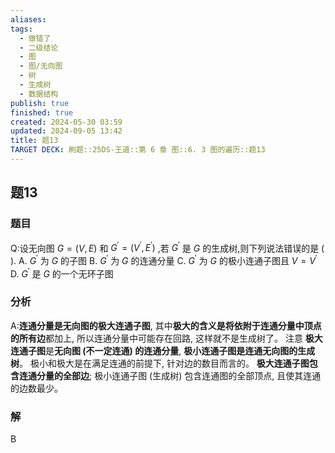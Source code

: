 ```yaml
---
aliases: 
tags:
  - 做错了
  - 二级结论
  - 图
  - 图/无向图
  - 树
  - 生成树
  - 数据结构
publish: true
finished: true
created: 2024-05-30 03:59
updated: 2024-09-05 13:42
title: 题13
TARGET DECK: 刷题::25DS-王道::第 6 章 图::6. 3 图的遍历::题13
---
```

## 题13
### 题目
Q:设无向图 $G = \left( {V,E}\right)$ 和 ${G}^{\prime } = \left( {{V}^{\prime },{E}^{\prime }}\right)$ ,若 ${G}^{\prime }$ 是 $G$ 的生成树,则下列说法错误的是 ( ).
A. ${G}^{\prime }$ 为 $G$ 的子图 
B. ${G}^{\prime }$ 为 $G$ 的连通分量
C. ${G}^{\prime }$ 为 $G$ 的极小连通子图且 $V = {V}^{\prime }$ 
D. ${G}^{\prime }$ 是 $G$ 的一个无环子图
### 分析
A:**连通分量是无向图的极大连通子图**, 其中**极大的含义是将依附于连通分量中顶点的所有边**都加上, 所以连通分量中可能存在回路, 这样就不是生成树了。 
注意
**极大连通子图**是**无向图 (不一定连通) 的连通分量**, **极小连通子图是连通无向图的生成树**。
极小和极大是在满足连通的前提下, 针对边的数目而言的。
**极大连通子图包含连通分量的全部边**; 极小连通子图 (生成树) 包含连通图的全部顶点, 且使其连通的边数最少。
### 解
B
<!--ID: 1725556099702-->

